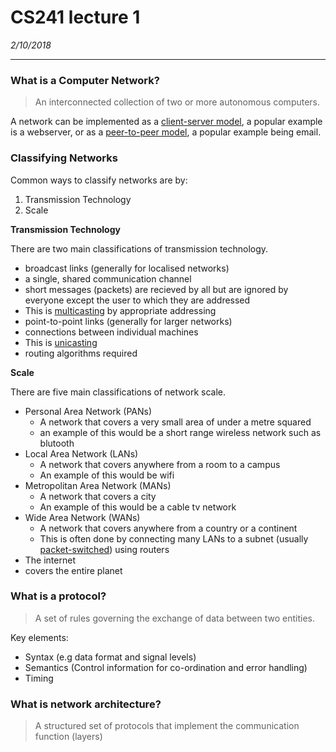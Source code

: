 # CS241 lecture 1
*2/10/2018*
___
### What is a Computer Network?
> An interconnected collection of two or more autonomous computers.

A network can be implemented as a [client-server model](), a popular example is a webserver, or as a [peer-to-peer model](), a popular example being email.

### Classifying Networks
Common ways to classify networks are by:
1. Transmission Technology
1. Scale

**Transmission Technology**

There are two main classifications of transmission technology.
* broadcast links (generally for localised networks)
 * a single, shared communication channel
 * short messages (packets) are recieved by all but are ignored by everyone except the user to which they are addressed
 * This is [multicasting](https://en.wikipedia.org/wiki/Multicast) by appropriate addressing
* point-to-point links (generally for larger networks)
 * connections between individual machines
 * This is [unicasting](https://en.wikipedia.org/wiki/Unicast)
 * routing algorithms required

**Scale**

There are five main classifications of network scale.
* Personal Area Network (PANs)
  * A network that covers a very small area of under a metre squared
  * an example of this would be a short range wireless network such as blutooth
* Local Area Network (LANs)
  * A network that covers anywhere from a room to a campus
  * An example of this would be wifi
* Metropolitan Area Network (MANs)
  * A network that covers a city
  * An example of this would be a cable tv network
* Wide Area Network (WANs)
  * A network that covers anywhere from a country or a continent
  * This is often done by connecting many LANs to a subnet (usually [packet-switched](https://en.wikipedia.org/wiki/Packet_switching)) using routers
* The internet
 * covers the entire planet

### What is a protocol?
> A set of rules governing the exchange of data between two entities.

Key elements:
* Syntax (e.g data format and signal levels)
* Semantics (Control information for co-ordination and error handling)
* Timing

### What is network architecture?
> A structured set of protocols that implement the
communication function (layers)
